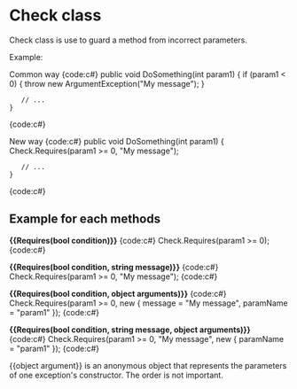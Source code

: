 # Check class

Check class is use to guard a method from incorrect parameters.

Example:

Common way
{code:c#}
    public void DoSomething(int param1)
    {
        if (param1 < 0)
        {
            throw new ArgumentException("My message");
        }

       // ...
    }
{code:c#}

New way
{code:c#}
    public void DoSomething(int param1)
    {
        Check.Requires<ArgumentException>(param1 >= 0, "My message");

       // ...
    }
{code:c#}

## Example for each methods

**{{Requires<TException>(bool condition)}}**
{code:c#}
Check.Requires<ArgumentException>(param1 >= 0);
{code:c#}

**{{Requires<TException>(bool condition, string message)}}**
{code:c#}
Check.Requires<ArgumentException>(param1 >= 0, "My message");
{code:c#}

**{{Requires<TException>(bool condition, object arguments)}}**
{code:c#}
Check.Requires<ArgumentException>(param1 >= 0, new { message = "My message", paramName = "param1" });
{code:c#}

**{{Requires<TException>(bool condition, string message, object arguments)}}**
{code:c#}
Check.Requires<ArgumentException>(param1 >= 0, "My message", new { paramName = "param1" });
{code:c#}

{{object argument}} is an anonymous object that represents the parameters of one exception's constructor. The order is not important.
